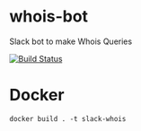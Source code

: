 # whois-bot
Slack bot to make Whois Queries

[![Build Status](https://travis-ci.com/sherbacov/whois-bot.svg?branch=master)](https://travis-ci.com/sherbacov/whois-bot)

# Docker
`docker build . -t slack-whois`
